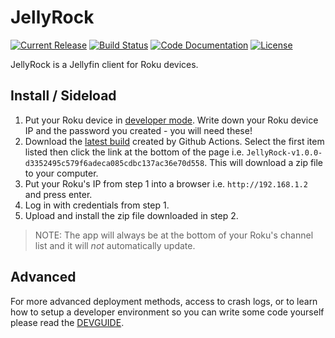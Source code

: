 # JellyRock

[![Current Release](https://img.shields.io/github/release/cewert/jellyrock.svg?logo=github "Current Release")](https://github.com/cewert/jellyrock/releases)
[![Build Status](https://img.shields.io/github/actions/workflow/status/cewert/jellyrock/build-prod.yml?logo=github&branch=main "Build Status")](https://github.com/cewert/jellyrock/actions/workflows/build-prod.yml)
[![Code Documentation](https://img.shields.io/badge/Code%20Documentation-purple)](https://cewert.github.io/jellyrock/)
[![License](https://img.shields.io/github/license/jellyfin/jellyfin-roku.svg "GPL 2.0 License")](LICENSE)
<!-- [![Translation Status](https://translate.jellyfin.org/widgets/jellyfin/-/jellyfin-roku/svg-badge.svg "Translation Status")](https://translate.jellyfin.org/projects/jellyfin/jellyfin-roku/?utm_source=widget) -->

JellyRock is a Jellyfin client for Roku devices.

## Install / Sideload

1. Put your Roku device in [developer mode](https://blog.roku.com/developer/2016/02/04/developer-setup-guide). Write down your Roku device IP and the password you created - you will need these!
2. Download the [latest build](https://github.com/cewert/jellyrock/actions/workflows/build-prod.yml) created by Github Actions. Select the first item listed then click the link at the bottom of the page i.e. `JellyRock-v1.0.0-d3352495c579f6adeca085cdbc137ac36e70d558`. This will download a zip file to your computer.
3. Put your Roku's IP from step 1 into a browser i.e. `http://192.168.1.2` and press enter.
4. Log in with credentials from step 1.
5. Upload and install the zip file downloaded in step 2.

> NOTE: The app will always be at the bottom of your Roku's channel list and it will *not* automatically update.

## Advanced

For more advanced deployment methods, access to crash logs, or to learn how to setup a developer environment so you can write some code yourself please read the [DEVGUIDE](docs/DEVGUIDE.md).
